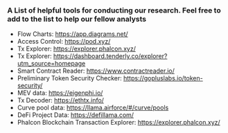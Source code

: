 ### A List of helpful tools for conducting our research. Feel free to add to the list to help our fellow analysts

* Flow Charts: https://app.diagrams.net/
* Access Control: https://pod.xyz/
* Tx Explorer: https://explorer.phalcon.xyz/
* Tx Explorer: https://dashboard.tenderly.co/explorer?utm_source=homepage
* Smart Contract Reader: https://www.contractreader.io/
* Preliminary Token Security Checker: https://gopluslabs.io/token-security/
* MEV data: https://eigenphi.io/
* Tx Decoder: https://ethtx.info/
* Curve pool data: https://llama.airforce/#/curve/pools
* DeFi Project Data: https://defillama.com/
* Phalcon Blockchain Transaction Explorer: https://explorer.phalcon.xyz/ 
